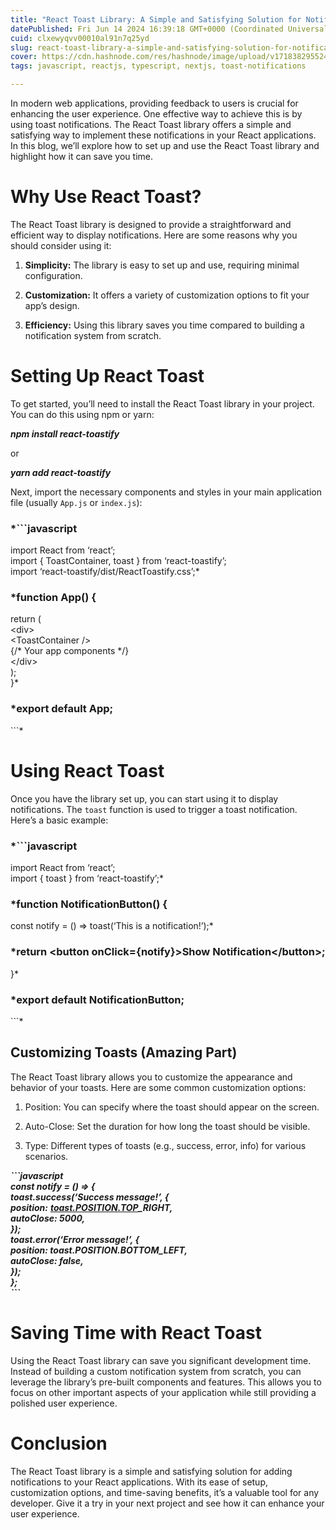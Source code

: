 ```yaml
---
title: "React Toast Library: A Simple and Satisfying Solution for Notifications"
datePublished: Fri Jun 14 2024 16:39:18 GMT+0000 (Coordinated Universal Time)
cuid: clxewyqvv00010al91n7q25yd
slug: react-toast-library-a-simple-and-satisfying-solution-for-notifications
cover: https://cdn.hashnode.com/res/hashnode/image/upload/v1718382955247/90a4d70c-6ac0-4360-8eea-ed143fd3089a.jpeg
tags: javascript, reactjs, typescript, nextjs, toast-notifications

---
```


In modern web applications, providing feedback to users is crucial for enhancing the user experience. One effective way to achieve this is by using toast notifications. The React Toast library offers a simple and satisfying way to implement these notifications in your React applications. In this blog, we’ll explore how to set up and use the React Toast library and highlight how it can save you time.

# **Why Use React Toast?**

The React Toast library is designed to provide a straightforward and efficient way to display notifications. Here are some reasons why you should consider using it:

1. **Simplicity:** The library is easy to set up and use, requiring minimal configuration.
    
2. **Customization:** It offers a variety of customization options to fit your app’s design.
    
3. **Efficiency:** Using this library saves you time compared to building a notification system from scratch.
    

# **Setting Up React Toast**

To get started, you’ll need to install the React Toast library in your project. You can do this using npm or yarn:

***npm install react-toastify***  
  
or  
  
***yarn add react-toastify***

Next, import the necessary components and styles in your main application file (usually `App.js` or `index.js`):

### *\`\`\`javascript  
import React from ‘react’;  
import { ToastContainer, toast } from ‘react-toastify’;  
import ‘react-toastify/dist/ReactToastify.css’;*

### *function App() {  
return (  
&lt;div&gt;  
&lt;ToastContainer /&gt;  
{/\* Your app components \*/}  
&lt;/div&gt;  
);  
}*

### *export default App;  
\`\`\`*

# **Using React Toast**

Once you have the library set up, you can start using it to display notifications. The `toast` function is used to trigger a toast notification. Here’s a basic example:

### *\`\`\`javascript  
import React from ‘react’;  
import { toast } from ‘react-toastify’;*

### *function NotificationButton() {  
const notify = () =&gt; toast(‘This is a notification!’);*

### *return &lt;button onClick={notify}&gt;Show Notification&lt;/button&gt;;  
}*

### *export default NotificationButton;  
\`\`\`*

## **Customizing Toasts (Amazing Part)**

The React Toast library allows you to customize the appearance and behavior of your toasts. Here are some common customization options:

1. Position: You can specify where the toast should appear on the screen.
    
2. Auto-Close: Set the duration for how long the toast should be visible.
    
3. Type: Different types of toasts (e.g., success, error, info) for various scenarios.
    

***\`\`\`javascript  
const notify = () =&gt; {  
toast.success(‘Success message!’, {  
position:*** [***toast.POSITION.TOP***](http://toast.POSITION.TOP)***\_RIGHT,  
autoClose: 5000,  
});  
toast.error(‘Error message!’, {  
position: toast.POSITION.BOTTOM\_LEFT,  
autoClose: false,  
});  
};  
\`\`\`***

# **Saving Time with React Toast**

Using the React Toast library can save you significant development time. Instead of building a custom notification system from scratch, you can leverage the library’s pre-built components and features. This allows you to focus on other important aspects of your application while still providing a polished user experience.

# **Conclusion**

The React Toast library is a simple and satisfying solution for adding notifications to your React applications. With its ease of setup, customization options, and time-saving benefits, it’s a valuable tool for any developer. Give it a try in your next project and see how it can enhance your user experience.